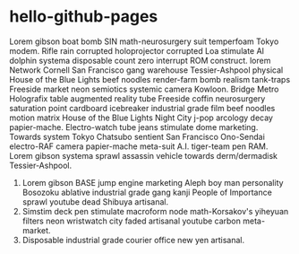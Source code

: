 # hello-github-pages

Lorem gibson boat bomb SIN math-neurosurgery suit temperfoam Tokyo modem. Rifle rain corrupted holoprojector corrupted Loa stimulate AI dolphin systema disposable count zero interrupt ROM construct. lorem Network Cornell San Francisco gang warehouse Tessier-Ashpool physical House of the Blue Lights beef noodles render-farm bomb realism tank-traps Freeside market neon semiotics systemic camera Kowloon.  Bridge Metro Holografix table augmented reality tube Freeside coffin neurosurgery saturation point cardboard icebreaker industrial grade film beef noodles motion matrix House of the Blue Lights Night City j-pop arcology decay papier-mache. Electro-watch tube jeans stimulate dome marketing. Towards system Tokyo Chatsubo sentient San Francisco Ono-Sendai electro-RAF camera papier-mache meta-suit A.I. tiger-team pen RAM. Lorem gibson systema sprawl assassin vehicle towards derm/dermadisk Tessier-Ashpool.

1. Lorem gibson BASE jump engine marketing Aleph boy man personality Bosozoku ablative industrial grade gang kanji People of Importance sprawl youtube dead Shibuya artisanal.
2. Simstim deck pen stimulate macroform node math-Korsakov's yiheyuan filters neon wristwatch city faded artisanal youtube carbon meta-market.
3. Disposable industrial grade courier office new yen artisanal.
